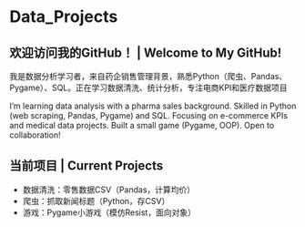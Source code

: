 # Data_Projects
## 欢迎访问我的GitHub！ | Welcome to My GitHub!

我是数据分析学习者，来自药企销售管理背景，熟悉Python（爬虫、Pandas、Pygame）、SQL。正在学习数据清洗、统计分析，专注电商KPI和医疗数据项目

I’m learning data analysis with a pharma sales background. Skilled in Python (web scraping, Pandas, Pygame) and SQL. Focusing on e-commerce KPIs and medical data projects. Built a small game (Pygame, OOP). Open to collaboration!

## 当前项目 | Current Projects
- 数据清洗：零售数据CSV（Pandas，计算均价）
- 爬虫：抓取新闻标题（Python，存CSV）
- 游戏：Pygame小游戏（模仿Resist，面向对象）
